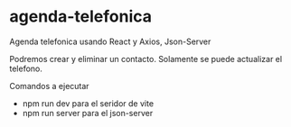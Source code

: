 # agenda-telefonica
 Agenda telefonica usando React y Axios, Json-Server

 Podremos crear y eliminar un contacto.
 Solamente se puede actualizar el telefono.

 Comandos a ejecutar 
 - npm run dev para el seridor de vite
 - npm run server para el json-server